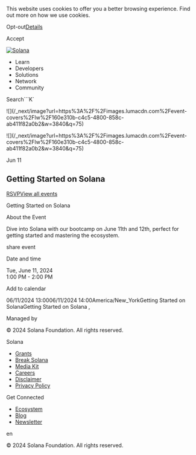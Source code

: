 This website uses cookies to offer you a better browsing experience. Find out
more on how we use cookies.

Opt-out[Details](/privacy-policy#collection-of-information)

Accept

[![Solana](/_next/static/media/logotype.e4df684f.svg)](/)

  * Learn
  * Developers
  * Solutions
  * Network
  * Community

Search```K`

![](/_next/image?url=https%3A%2F%2Fimages.lumacdn.com%2Fevent-
covers%2Flw%2F160e310b-c4c5-4800-858c-ab411f82a0b2&w=3840&q=75)

![](/_next/image?url=https%3A%2F%2Fimages.lumacdn.com%2Fevent-
covers%2Flw%2F160e310b-c4c5-4800-858c-ab411f82a0b2&w=3840&q=75)

Jun 11

## Getting Started on Solana

  

[RSVP](https://lu.ma/tubdz2e0)[View all events](/events)

Getting Started on Solana

About the Event

Dive into Solana with our bootcamp on June 11th and 12th, perfect for getting
started and mastering the ecosystem.

share event

Date and time

Tue, June 11, 2024  
1:00 PM \- 2:00 PM

Add to calendar

06/11/2024 13:0006/11/2024 14:00America/New_YorkGetting Started on
SolanaGetting Started on Solana ,

Managed by

[](/)

[](/youtube)[](/twitter)[](/discord)[](/reddit)[](/github)[](/telegram)

© 2024 Solana Foundation. All rights reserved.

Solana

  * [Grants](https://solana.org/grants)
  * [Break Solana](https://break.solana.com/)
  * [Media Kit](/branding)
  * [Careers](https://jobs.solana.com/)
  * [Disclaimer](/tos)
  * [Privacy Policy](/privacy-policy)

Get Connected

  * [Ecosystem](/ecosystem)
  * [Blog](/news)
  * [Newsletter](/newsletter)

en

© 2024 Solana Foundation. All rights reserved.

